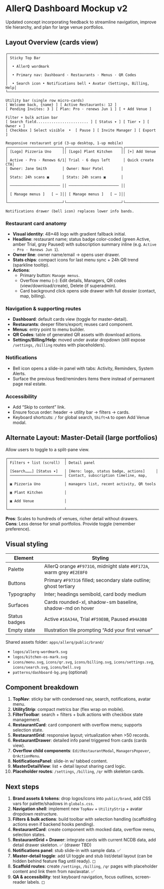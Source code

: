 # AllerQ Dashboard Mockup v2

Updated concept incorporating feedback to streamline navigation, improve tile hierarchy, and plan for large venue portfolios.

## Layout Overview (cards view)

```
┌──────────────────────────────────────────────────────────────────────┐
│ Sticky Top Bar                                                       │
│  • AllerQ wordmark                                                   │
│  • Primary nav: Dashboard · Restaurants · Menus · QR Codes           │
│  • Search icon • Notifications bell • Avatar (Settings, Billing, Help│
└──────────────────────────────────────────────────────────────────────┘

Utility bar (single row micro-cards)
[ Welcome back, {name} ] [ Active Restaurants: 12 ]
[ Pending Invites: 3 ] [ Plan: Pro · renews Jun 1 ] [ + Add Venue ]

Filter + bulk action bar
[ Search field........................ ] [ Status ▾ ] [ Tier ▾ ] [ Owner ▾ ]
[ Checkbox ] Select visible  •  [ Pause ] [ Invite Manager ] [ Export ]

Responsive restaurant grid (3-up desktop, 1-up mobile)
┌─────────────────────────┐┌─────────────────────────┐┌─────────────────┐
│ [Logo] Pizzeria Uno     ││ [Logo] Plant Kitchen    ││ [+] Add Venue   │
│ Active · Pro · Renews 6/1│ Trial · 6 days left      │ Quick create CTA│
│ Owner: Jane Smith       │ Owner: Noor Patel        │                 │
│ Stats: 24h scans ▣      │ Stats: 24h scans ▣       │                 │
│ ─────────────────────── ││ ─────────────────────── ││                 │
│ [ Manage menus ]   [ ⋯ ]││ [ Manage menus ]   [ ⋯ ]││                 │
└─────────────────────────┘└─────────────────────────┘└─────────────────┘

Notifications drawer (bell icon) replaces lower info bands.
```

### Restaurant card anatomy

- **Visual identity**: 48×48 logo with gradient fallback initial.
- **Headline**: restaurant name; status badge color-coded (green Active, amber Trial, gray Paused) with subscription summary inline (e.g. `Active · Pro · Renews Jun 1`).
- **Owner line**: owner name/email -> opens user drawer.
- **Stats chips**: compact icons for last menu sync + 24h QR trend (sparkline tooltip).
- **Actions**:
  - Primary button: `Manage menus`.
  - Overflow menu (`⋯`): Edit details, Managers, QR codes (view/download/create), Delete (if superadmin).
  - Card background click opens side drawer with full dossier (contact, map, billing).

### Navigation & supporting routes

- **Dashboard**: default cards view (toggle for master-detail).
- **Restaurants**: deeper filters/export; reuses card component.
- **Menus**: entry point to menu builder.
- **QR Codes**: table of generated QR assets with download actions.
- **Settings/Billing/Help**: moved under avatar dropdown (still expose `/settings`, `/billing` routes with placeholders).

### Notifications

- Bell icon opens a slide-in panel with tabs: Activity, Reminders, System Alerts.
- Surface the previous feed/reminders items there instead of permanent page real estate.

### Accessibility

- Add “Skip to content” link.
- Ensure focus order: header → utility bar → filters → cards.
- Keyboard shortcuts: `/` for global search, `Shift+A` to open Add Venue modal.

## Alternate Layout: Master-Detail (large portfolios)

Allow users to toggle to a split-pane view.

```
┌──────────────────────────┬──────────────────────────────────────────┐
│ Filters + list (scroll)  │ Detail panel                             │
│ [Search………] [Status ▾]   │ [Hero: logo, status badge, actions]     │
│ ──────────────────────── │ Contact, subscription timeline, map,     │
│ ▣ Pizzeria Uno           │ managers list, recent activity, QR tools │
│ ▣ Plant Kitchen          │                                          │
│ ▣ Add Venue              │                                          │
└──────────────────────────┴──────────────────────────────────────────┘
```

**Pros**: Scales to hundreds of venues, richer detail without drawers.  
**Cons**: Less dense for small portfolios. Provide toggle (remember preference).

## Visual styling

| Element              | Styling                                                                    |
|----------------------|----------------------------------------------------------------------------|
| Palette              | AllerQ orange `#F97316`, midnight slate `#0F172A`, warm grey `#E2E8F0`     |
| Buttons              | Primary `#F97316` filled; secondary slate outline; ghost tertiary           |
| Typography           | Inter; headings semibold, card body medium                                 |
| Surfaces             | Cards rounded-xl, shadow-sm baseline, shadow-md on hover                   |
| Status badges        | Active `#16A34A`, Trial `#F59E0B`, Paused `#94A3B8`                        |
| Empty state          | Illustration tile prompting “Add your first venue”                         |

Shared assets folder: `apps/allerq/public/brand/`

- `logos/allerq-wordmark.svg`
- `logos/kitchen-os-mark.svg`
- `icons/menu.svg`, `icons/qr.svg`, `icons/billing.svg`, `icons/settings.svg`, `icons/search.svg`, `icons/bell.svg`
- `patterns/dashboard-bg.png` (optional)

## Component breakdown

1. **TopNav**: sticky bar with condensed nav, search, notifications, avatar menu.
2. **UtilityStrip**: compact metrics bar (flex wrap on mobile).
3. **FilterToolbar**: search + filters + bulk actions with checkbox state management.
4. **RestaurantCard**: card component with overflow menu; supports selection state.
5. **RestaurantGrid**: responsive layout; virtualization when >50 records.
6. **RestaurantDrawer**: detailed info panel triggered from cards (cards view).
7. **Overflow child components**: `EditRestaurantModal`, `ManagersPopover`, `QrActionMenu`.
8. **NotificationsPanel**: slide-in w/ tabbed content.
9. **MasterDetailView**: list + detail layout sharing card logic.
10. **Placeholder routes**: `/settings`, `/billing`, `/qr` with skeleton cards.

## Next steps

1. **Brand assets & tokens**: drop logos/icons into `public/brand`, add CSS vars for palette/shadows in `globals.css`.
2. **Navigation shell**: implement new `TopNav` + `UtilityStrip` + avatar dropdown restructure.
3. **Filters & bulk actions**: build toolbar with selection handling (scaffolding actions even if backend hooks pending).
4. **RestaurantCard**: create component with mocked data, overflow menu, selection states.
5. **RestaurantGrid + Drawer**: integrate cards with current NCDB data, add detail drawer skeleton. ✅ (drawer TBD)
6. **Notifications panel**: stub slide-in with sample data. ✅
7. **Master-detail toggle**: add UI toggle and stub list/detail layout (can be hidden behind feature flag until ready). ◻︎
8. **Scaffold routes**: create `/settings`, `/billing`, `/qr` pages with placeholder content and link them from nav/avatar. ✅
9. **QA & accessibility**: test keyboard navigation, focus outlines, screen-reader labels. ◻︎
